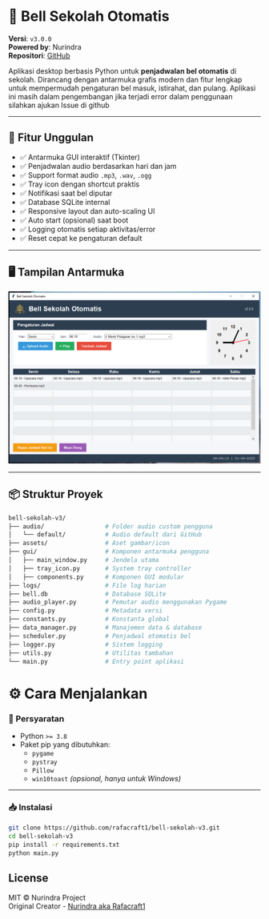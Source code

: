 ﻿# 🔔 Bell Sekolah Otomatis

**Versi**: `v3.0.0`  
**Powered by**: Nurindra  
**Repositori**: [GitHub](https://github.com/rafacraft1/bell-sekolah-v3)

Aplikasi desktop berbasis Python untuk **penjadwalan bel otomatis** di sekolah. Dirancang dengan antarmuka grafis modern dan fitur lengkap untuk mempermudah pengaturan bel masuk, istirahat, dan pulang.
Aplikasi ini masih dalam pengembangan jika terjadi error dalam penggunaan silahkan ajukan Issue di github

---

## 🚀 Fitur Unggulan

- ✅ Antarmuka GUI interaktif (Tkinter)
- ✅ Penjadwalan audio berdasarkan hari dan jam
- ✅ Support format audio `.mp3`, `.wav`, `.ogg`
- ✅ Tray icon dengan shortcut praktis
- ✅ Notifikasi saat bel diputar
- ✅ Database SQLite internal
- ✅ Responsive layout dan auto-scaling UI
- ✅ Auto start (opsional) saat boot
- ✅ Logging otomatis setiap aktivitas/error
- ✅ Reset cepat ke pengaturan default

---

## 🖥️ Tampilan Antarmuka

![screenshot](assets/screenshot.png) <!-- Tambahkan file gambar jika tersedia -->

---

## 📦 Struktur Proyek

```bash
bell-sekolah-v3/
├── audio/                 # Folder audio custom pengguna
│   └── default/           # Audio default dari GitHub
├── assets/                # Aset gambar/icon
├── gui/                   # Komponen antarmuka pengguna
│   ├── main_window.py     # Jendela utama
│   ├── tray_icon.py       # System tray controller
│   ├── components.py      # Komponen GUI modular
├── logs/                  # File log harian
├── bell.db                # Database SQLite
├── audio_player.py        # Pemutar audio menggunakan Pygame
├── config.py              # Metadata versi
├── constants.py           # Konstanta global
├── data_manager.py        # Manajemen data & database
├── scheduler.py           # Penjadwal otomatis bel
├── logger.py              # Sistem logging
├── utils.py               # Utilitas tambahan
└── main.py                # Entry point aplikasi
```

# ⚙️ Cara Menjalankan

### 🔧 Persyaratan

- Python `>= 3.8`
- Paket pip yang dibutuhkan:
  - `pygame`
  - `pystray`
  - `Pillow`
  - `win10toast` *(opsional, hanya untuk Windows)*

---

### 📥 Instalasi

```bash
git clone https://github.com/rafacraft1/bell-sekolah-v3.git
cd bell-sekolah-v3
pip install -r requirements.txt
python main.py
```

## License

MIT © Nurindra Project<br/>
Original Creator - [Nurindra aka Rafacraft1](https://github.com/rafacraft1)
